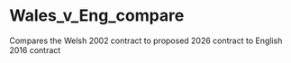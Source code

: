 # Wales_v_Eng_compare
Compares the Welsh 2002 contract to proposed 2026 contract to English 2016 contract
